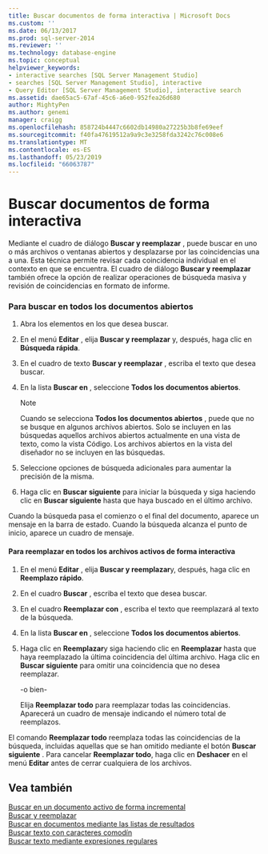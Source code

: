 ```yaml
---
title: Buscar documentos de forma interactiva | Microsoft Docs
ms.custom: ''
ms.date: 06/13/2017
ms.prod: sql-server-2014
ms.reviewer: ''
ms.technology: database-engine
ms.topic: conceptual
helpviewer_keywords:
- interactive searches [SQL Server Management Studio]
- searches [SQL Server Management Studio], interactive
- Query Editor [SQL Server Management Studio], interactive search
ms.assetid: dae65ac5-67af-45c6-a6e0-952fea26d680
author: MightyPen
ms.author: genemi
manager: craigg
ms.openlocfilehash: 858724b4447c6602db14980a27225b3b8fe69eef
ms.sourcegitcommit: f40fa47619512a9a9c3e3258fda3242c76c008e6
ms.translationtype: MT
ms.contentlocale: es-ES
ms.lasthandoff: 05/23/2019
ms.locfileid: "66063787"
---
```

# <a name="search-documents-interactively"></a>Buscar documentos de forma interactiva
  Mediante el cuadro de diálogo **Buscar y reemplazar** , puede buscar en uno o más archivos o ventanas abiertos y desplazarse por las coincidencias una a una. Esta técnica permite revisar cada coincidencia individual en el contexto en que se encuentra. El cuadro de diálogo **Buscar y reemplazar** también ofrece la opción de realizar operaciones de búsqueda masiva y revisión de coincidencias en formato de informe.  
  
### <a name="to-search-all-open-documents"></a>Para buscar en todos los documentos abiertos  
  
1.  Abra los elementos en los que desea buscar.  
  
2.  En el menú **Editar** , elija **Buscar y reemplazar** y, después, haga clic en **Búsqueda rápida**.  
  
3.  En el cuadro de texto **Buscar y reemplazar** , escriba el texto que desea buscar.  
  
4.  En la lista **Buscar en** , seleccione **Todos los documentos abiertos**.  
  
    > [!NOTE]  
    >  Cuando se selecciona **Todos los documentos abiertos** , puede que no se busque en algunos archivos abiertos. Solo se incluyen en las búsquedas aquellos archivos abiertos actualmente en una vista de texto, como la vista Código. Los archivos abiertos en la vista del diseñador no se incluyen en las búsquedas.  
  
5.  Seleccione opciones de búsqueda adicionales para aumentar la precisión de la misma.  
  
6.  Haga clic en **Buscar siguiente** para iniciar la búsqueda y siga haciendo clic en **Buscar siguiente** hasta que haya buscado en el último archivo.  
  
 Cuando la búsqueda pasa el comienzo o el final del documento, aparece un mensaje en la barra de estado. Cuando la búsqueda alcanza el punto de inicio, aparece un cuadro de mensaje.  
  
#### <a name="to-replace-in-all-active-files-interactively"></a>Para reemplazar en todos los archivos activos de forma interactiva  
  
1.  En el menú **Editar** , elija **Buscar y reemplazar**y, después, haga clic en **Reemplazo rápido**.  
  
2.  En el cuadro **Buscar** , escriba el texto que desea buscar.  
  
3.  En el cuadro **Reemplazar con** , escriba el texto que reemplazará al texto de la búsqueda.  
  
4.  En la lista **Buscar en** , seleccione **Todos los documentos abiertos**.  
  
5.  Haga clic en **Reemplazar**y siga haciendo clic en **Reemplazar** hasta que haya reemplazado la última coincidencia del última archivo. Haga clic en **Buscar siguiente** para omitir una coincidencia que no desea reemplazar.  
  
     -o bien-  
  
     Elija **Reemplazar todo** para reemplazar todas las coincidencias. Aparecerá un cuadro de mensaje indicando el número total de reemplazos.  
  
 El comando **Reemplazar todo** reemplaza todas las coincidencias de la búsqueda, incluidas aquellas que se han omitido mediante el botón **Buscar siguiente** . Para cancelar **Reemplazar todo**, haga clic en **Deshacer** en el menú **Editar** antes de cerrar cualquiera de los archivos.  
  
## <a name="see-also"></a>Vea también  
 [Buscar en un documento activo de forma incremental](search-an-active-document-incrementally.md)   
 [Buscar y reemplazar](search-and-replace.md)   
 [Buscar en documentos mediante las listas de resultados](search-documents-using-results-lists.md)   
 [Buscar texto con caracteres comodín](search-text-with-wildcards.md)   
 [Buscar texto mediante expresiones regulares](search-text-with-regular-expressions.md)  
  
  
